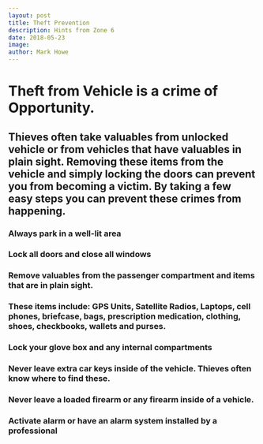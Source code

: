 ```yaml
---
layout: post
title: Theft Prevention
description: Hints from Zone 6
date: 2018-05-23
image: 
author: Mark Howe
---
```


# Theft from Vehicle is a crime of Opportunity. 

## Thieves often take valuables from unlocked vehicle or from vehicles that have valuables in plain sight. Removing these items from the vehicle and simply locking the doors can prevent you from becoming a victim. By taking a few easy steps you can prevent these crimes from happening.

### Always park in a well-lit area
### Lock all doors and close all windows
### Remove valuables from the passenger compartment and items that are in plain sight.
### These items include: GPS Units, Satellite Radios, Laptops, cell phones, briefcase, bags, prescription medication, clothing, shoes, checkbooks, wallets and purses.
### Lock your glove box and any internal compartments
### Never leave extra car keys inside of the vehicle. Thieves often know where to find these.
### Never leave a loaded firearm or any firearm inside of a vehicle.
### Activate alarm or have an alarm system installed by a professional
